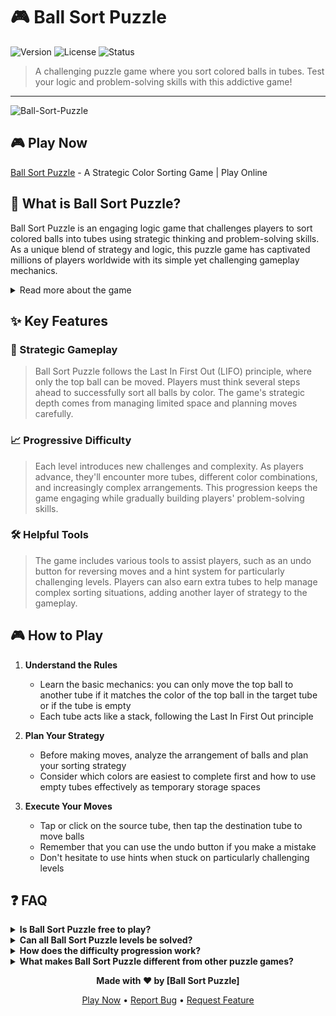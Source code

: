
# 🎮 Ball Sort Puzzle

![Version](https://img.shields.io/badge/version-1.0.0-blue)
![License](https://img.shields.io/badge/license-MIT-green)
![Status](https://img.shields.io/badge/status-active-success)

> A challenging puzzle game where you sort colored balls in tubes. Test your logic and problem-solving skills with this addictive game!

---

![Ball-Sort-Puzzle](https://github.com/user-attachments/assets/69d5b6cd-8855-45aa-8793-9eb7fbd330ef)
## 🎮 Play Now
[Ball Sort Puzzle](https://ballsortpuzzle.sprunkigame.cc) - A Strategic Color Sorting Game | Play Online


## 📖 What is Ball Sort Puzzle?

Ball Sort Puzzle is an engaging logic game that challenges players to sort colored balls into tubes using strategic thinking and problem-solving skills. As a unique blend of strategy and logic, this puzzle game has captivated millions of players worldwide with its simple yet challenging gameplay mechanics.

<details>
<summary>Read more about the game</summary>

In Ball Sort Puzzle, players are presented with a series of tubes containing colored balls that need to be sorted. The game combines elements of classic sorting puzzles with modern gameplay mechanics, creating an experience that's both nostalgic and fresh. Each level presents a new challenge, requiring players to think carefully about their moves and develop effective strategies.

The game's intuitive design makes it accessible to players of all ages while maintaining enough complexity to challenge even the most experienced puzzle enthusiasts. As players progress through levels, they'll encounter increasingly complex arrangements that test their problem-solving abilities and strategic thinking.
</details>

## ✨ Key Features

### 🎯 Strategic Gameplay
> Ball Sort Puzzle follows the Last In First Out (LIFO) principle, where only the top ball can be moved. Players must think several steps ahead to successfully sort all balls by color. The game's strategic depth comes from managing limited space and planning moves carefully.

### 📈 Progressive Difficulty
> Each level introduces new challenges and complexity. As players advance, they'll encounter more tubes, different color combinations, and increasingly complex arrangements. This progression keeps the game engaging while gradually building players' problem-solving skills.

### 🛠️ Helpful Tools
> The game includes various tools to assist players, such as an undo button for reversing moves and a hint system for particularly challenging levels. Players can also earn extra tubes to help manage complex sorting situations, adding another layer of strategy to the gameplay.

## 🎮 How to Play

1. **Understand the Rules**
    - Learn the basic mechanics: you can only move the top ball to another tube if it matches the color of the top ball in the target tube or if the tube is empty
    - Each tube acts like a stack, following the Last In First Out principle

2. **Plan Your Strategy**
    - Before making moves, analyze the arrangement of balls and plan your sorting strategy
    - Consider which colors are easiest to complete first and how to use empty tubes effectively as temporary storage spaces

3. **Execute Your Moves**
    - Tap or click on the source tube, then tap the destination tube to move balls
    - Remember that you can use the undo button if you make a mistake
    - Don't hesitate to use hints when stuck on particularly challenging levels

## ❓ FAQ

<details>
<summary><b>Is Ball Sort Puzzle free to play?</b></summary>

Yes, Ball Sort Puzzle is free to play online. While some versions may offer optional in-game purchases for additional features or hints, the core gameplay experience is completely free.
</details>

<details>
<summary><b>Can all Ball Sort Puzzle levels be solved?</b></summary>

Yes, every level in Ball Sort Puzzle is designed to be solvable. However, some configurations may require complex sequences of moves and careful planning to reach the solution. If you're stuck, try using the hint system or undo button to explore different approaches.
</details>

<details>
<summary><b>How does the difficulty progression work?</b></summary>

The game gradually increases in difficulty by introducing more tubes, different color combinations, and complex initial arrangements. Early levels help players learn the basic mechanics, while later levels challenge players with sophisticated puzzles that require advanced strategy and planning.
</details>

<details>
<summary><b>What makes Ball Sort Puzzle different from other puzzle games?</b></summary>

Ball Sort Puzzle combines simple mechanics with deep strategic gameplay. Unlike many puzzle games, it doesn't rely on time pressure or random elements. Instead, it focuses on pure problem-solving skills and strategic thinking, making it both challenging and relaxing to play.
</details>


<div align="center">

**Made with ❤️ by [Ball Sort Puzzle]**

[Play Now](https://ballsortpuzzle.sprunkigame.cc/) • [Report Bug](https://github.com/BallSortPuzzleOnline/Ball-Sort-Puzzle/issue) • [Request Feature](https://github.com/BallSortPuzzleOnline/Ball-Sort-Puzzle/issue)

</div>
